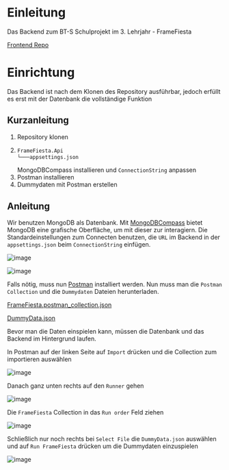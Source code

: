 # Einleitung
Das Backend zum BT-S Schulprojekt im 3. Lehrjahr - FrameFiesta

[Frontend Repo](https://github.com/JannikKrusch/framefiesta)

# Einrichtung
Das Backend ist nach dem Klonen des Repository ausführbar, jedoch erfüllt es erst mit der Datenbank die vollständige Funktion

## Kurzanleitung
1. Repository klonen
2. ```bash
   FrameFiesta.Api
   └───appsettings.json
   ```
    MongoDBCompass installieren und `ConnectionString` anpassen
4. Postman installieren
5. Dummydaten mit Postman erstellen

## Anleitung
Wir benutzen MongoDB als Datenbank. Mit [MongoDBCompass](https://www.mongodb.com/try/download/compass) bietet MongoDB eine grafische Oberfläche, um mit dieser zur interagiern.
Die Standardeinstellungen zum Connecten benutzen, die `URL` im Backend in der `appsettings.json` beim `ConnectionString` einfügen.

![image](https://github.com/paulMaibachCamao/FrameFiesta/assets/101870362/97b4d41d-dec6-4ec0-b969-a3470ec312d3)

![image](https://github.com/paulMaibachCamao/FrameFiesta/assets/101870362/5a8ec395-0490-4dca-97bb-f70c783fd0db)

Falls nötig, muss nun [Postman](https://www.postman.com/downloads/) installiert werden.
Nun muss man die `Postman Collection` und die `Dummydaten` Dateien herunterladen.

[FrameFiesta.postman_collection.json](https://github.com/paulMaibachCamao/FrameFiesta/files/13513226/FrameFiesta.postman_collection.json)

[DummyData.json](https://github.com/paulMaibachCamao/FrameFiesta/files/13513292/DummyData.json)

Bevor man die Daten einspielen kann, müssen die Datenbank und das Backend im Hintergrund laufen.

In Postman auf der linken Seite auf `Import` drücken und die Collection zum importieren auswählen

![image](https://github.com/paulMaibachCamao/FrameFiesta/assets/101870362/ebfc2d4b-8bad-4b43-8204-46939a08a807)

Danach ganz unten rechts auf den `Runner` gehen

![image](https://github.com/paulMaibachCamao/FrameFiesta/assets/101870362/2de6f2c2-18d3-4a68-826c-e70baeb871f5)

Die `FrameFiesta` Collection in das `Run order` Feld ziehen

![image](https://github.com/paulMaibachCamao/FrameFiesta/assets/101870362/90c1bdcb-6481-49fc-9342-da76fa8d4192)

Schließlich nur noch rechts bei `Select File` die `DummyData.json` auswählen und auf `Run FrameFiesta` drücken um die Dummydaten einzuspielen

![image](https://github.com/paulMaibachCamao/FrameFiesta/assets/101870362/9720a6d0-d5f8-401c-866e-1d516440abc6)
